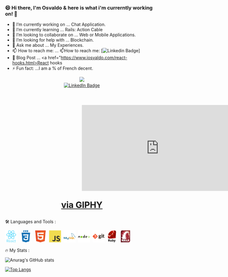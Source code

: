 ### 😄 Hi there, I'm Osvaldo & here is what i'm currerntly working on! 👋


- 🔭 I’m currently working on ... Chat Application.
- 🌱 I’m currently learning ... Rails: Action Cable 
- 👯 I’m looking to collaborate on ... Web or Mobile Applications.
- 🤔 I’m looking for help with ... Blockchain.
- 💬 Ask me about ... My Experiences. 
- 📫 How to reach me: ... :mailbox:How to reach me: [![Linkedin Badge](https://www.linkedin.com/in/iosvaldo/)]
- 📮 Blog Post ... <a href="https://www.iosvaldo.com/react-hooks.html>React hooks</a>
- ⚡ Fun fact: ...I am a % of French decent. 

<div id="header" style="text-align:center">
  <img src="https://media.giphy.com/media/N83opPd94lokXuoIqX/giphy.gif" border-radius="20px" width="200"/>
  <div id="badges">
  <a href="https://www.linkedin.com/in/mohamed-muflahi/">
    <img src="https://img.shields.io/badge/LinkedIn-blue?style=for-the-badge&logo=linkedin&logoColor=white" alt="LinkedIn Badge"/>
  </a>
</div>
<img src="https://komarev.com/ghpvc/?username=MohamedMuflahi&style=flat-square&color=blue" alt=""/>
  <h1>
<div style="width:100%;height:0;padding-bottom:56%;position:relative;"><iframe src="https://giphy.com/embed/WrJ8x0niiblWEoo7hE" width="100%" height="100%" style="position:absolute" frameBorder="0" class="giphy-embed" allowFullScreen></iframe></div><p><a href="https://giphy.com/gifs/curbyourenthusiasm-curb-your-enthusiasm-larry-david-WrJ8x0niiblWEoo7hE">via GIPHY</a></p></div>



:hammer_and_wrench: Languages and Tools :
<div>
  <img src="https://github.com/devicons/devicon/blob/master/icons/react/react-original-wordmark.svg" title="React" alt="React" width="40" height="40"/>&nbsp;
  <img src="https://github.com/devicons/devicon/blob/master/icons/css3/css3-plain-wordmark.svg"  title="CSS3" alt="CSS" width="40" height="40"/>&nbsp;
  <img src="https://github.com/devicons/devicon/blob/master/icons/html5/html5-original.svg" title="HTML5" alt="HTML" width="40" height="40"/>&nbsp;
  <img src="https://github.com/devicons/devicon/blob/master/icons/javascript/javascript-original.svg" title="JavaScript" alt="JavaScript" width="40" height="40"/>&nbsp;
  <img src="https://github.com/devicons/devicon/blob/master/icons/mysql/mysql-original-wordmark.svg" title="MySQL"  alt="MySQL" width="40" height="40"/>&nbsp;
  <img src="https://github.com/devicons/devicon/blob/master/icons/nodejs/nodejs-original-wordmark.svg" title="NodeJS" alt="NodeJS" width="40" height="40"/>&nbsp;
  <img src="https://github.com/devicons/devicon/blob/master/icons/git/git-original-wordmark.svg" title="Git" **alt="Git" width="40" height="40"/>
  <img src="https://github.com/devicons/devicon/blob/master/icons/ruby/ruby-original-wordmark.svg" title="Ruby" **alt="Ruby" width="40" height="40"/>
  <img src="https://github.com/devicons/devicon/blob/master/icons/rails/rails-original-wordmark.svg" title="Rails" **alt="Rails" width="40" height="40"/>
</div>
<div>

:fire: My Stats :


![Anurag's GitHub stats](https://github-readme-stats.vercel.app/api?username=iosvaldo&show_icons=true&theme=radical)
<!-- [![GitHub Streak](http://github-readme-streak-stats.herokuapp.com?user=iosvaldo&theme=dark&hide_border=true&date_format=M%20j%5B%2C%20Y%5D)](https://git.io/streak-stats) -->

[![Top Langs](https://github-readme-stats.vercel.app/api/top-langs/?username=iosvaldo&layout=compact&theme=vision-friendly-dark)](https://github.com/iosvaldo/github-readme-stats)



</div>
